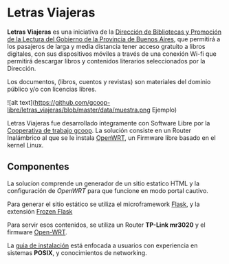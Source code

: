 # Letras Viajeras

**Letras Viajeras** es una iniciativa de la [Dirección de Bibliotecas y 
Promoción de la Lectura del Gobierno de la Provincia de Buenos Aires](http://www.ic.gba.gov.ar/), 
que permitirá a los pasajeros de larga y media distancia tener acceso 
gratuito a libros digitales, con sus dispositivos móviles a través de 
una conexión Wi-fi que permitirá descargar libros y contenidos literarios 
seleccionados por la Dirección.

Los documentos, (libros, cuentos y revistas) son materiales del dominio 
público y/o con licencias libres.

![alt text](https://github.com/gcoop-libre/letras_viajeras/blob/master/data/muestra.png Ejemplo)

Letras Viajeras fue desarrollado íntegramente con Software Libre por la 
[Cooperativa de trabajo gcoop](http://gcoop.coop). La solución consiste en un Router Inalámbrico al que se le instala [OpenWRT](http://openwrt.org), un Firmware libre basado en el kernel Linux.


## Componentes

La solucíon comprende un generador de un sitio estatico HTML y la configuración de *OpenWRT* para que funcione en modo portal cautivo.

Para generar el sitio estático se utiliza el microframework 
[Flask](http://flask.pocoo.org), y la extensión [Frozen Flask](http://pythonhosted.org/Frozen-Flask/)

Para servir esos contenidos, se utiliza un Router **TP-Link mr3020** y el firmware [Open-WRT](http://openwrt.org).

La [guia de instalación](https://github.com/gcoop-libre/letras_viajeras/blob/master/GUIA_INSTALACION.md) está enfocada a usuarios con experiencia en sistemas **POSIX**, y conocimientos de networking.


